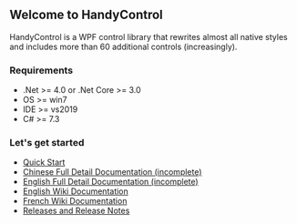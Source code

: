 ## Welcome to HandyControl
HandyControl is a WPF control library that rewrites almost all native styles and includes more than 60 additional controls (increasingly).
### Requirements
* .Net >= 4.0 or .Net Core >= 3.0
* OS >= win7
* IDE >= vs2019
* C# >= 7.3

### Let's get started

- [Quick Start](https://github.com/ghost1372/HandyControl/wiki/Quick-Start)
- [Chinese Full Detail Documentation (incomplete)](https://handyorg.github.io/)
- [English Full Detail Documentation (incomplete)](https://ghost1372.github.io)
- [English Wiki Documentation](https://github.com/ghost1372/HandyControl/wiki/Documentation)
- [French Wiki Documentation](https://github.com/BadNiiw/HandyControl/wiki)
- [Releases and Release Notes](https://github.com/HandyOrg/HandyControl/releases)